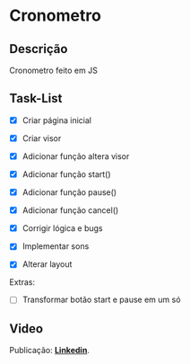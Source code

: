 # Cronometro

## Descrição
Cronometro feito em JS

## Task-List

- [X] Criar página inicial
- [X] Criar visor
- [X] Adicionar função altera visor
- [X] Adicionar função start()
- [X] Adicionar função pause()
- [X] Adicionar função cancel()
- [X] Corrigir lógica e bugs
- [X] Implementar sons
- [X] Alterar layout


Extras:

- [ ] Transformar botão start e pause em um só

## Video
Publicação: [**Linkedin**]().
